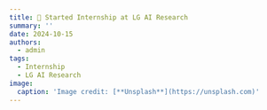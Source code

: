 ```yaml
---
title: 🎯 Started Internship at LG AI Research
summary: ''
date: 2024-10-15
authors:
  - admin
tags:
  - Internship
  - LG AI Research
image:
  caption: 'Image credit: [**Unsplash**](https://unsplash.com)'
---
```


